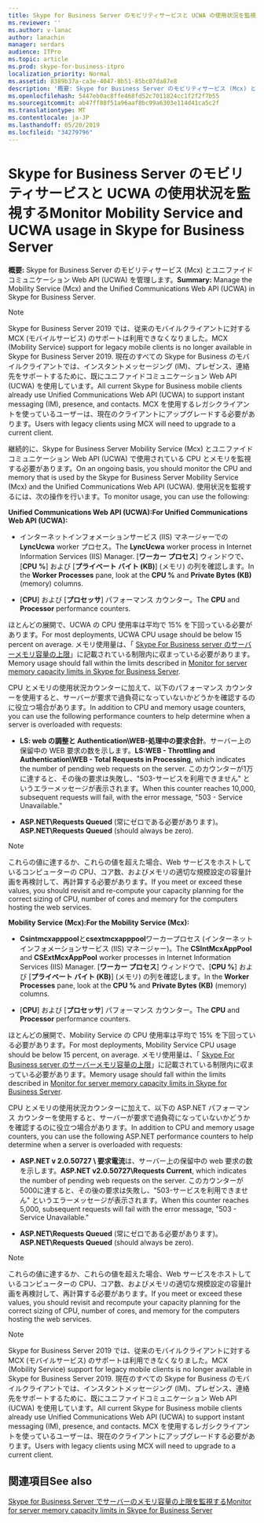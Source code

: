 ```yaml
---
title: Skype for Business Server のモビリティサービスと UCWA の使用状況を監視する
ms.reviewer: ''
ms.author: v-lanac
author: lanachin
manager: serdars
audience: ITPro
ms.topic: article
ms.prod: skype-for-business-itpro
localization_priority: Normal
ms.assetid: 8389b37a-ca3e-4047-8b51-85bc07da87e8
description: '概要: Skype for Business Server のモビリティサービス (Mcx) とユニファイドコミュニケーション Web API (UCWA) を管理します。'
ms.openlocfilehash: 5447eb0ac8ffe468fd52c7011824cc1f2f2f7b55
ms.sourcegitcommit: ab47ff88f51a96aaf8bc99a6303e114d41ca5c2f
ms.translationtype: MT
ms.contentlocale: ja-JP
ms.lasthandoff: 05/20/2019
ms.locfileid: "34279796"
---
```

# <a name="monitor-mobility-service-and-ucwa-usage-in-skype-for-business-server"></a><span data-ttu-id="7e56c-103">Skype for Business Server のモビリティサービスと UCWA の使用状況を監視する</span><span class="sxs-lookup"><span data-stu-id="7e56c-103">Monitor Mobility Service and UCWA usage in Skype for Business Server</span></span>
 
<span data-ttu-id="7e56c-104">**概要:** Skype for Business Server のモビリティサービス (Mcx) とユニファイドコミュニケーション Web API (UCWA) を管理します。</span><span class="sxs-lookup"><span data-stu-id="7e56c-104">**Summary:** Manage the Mobility Service (Mcx) and the Unified Communications Web API (UCWA) in Skype for Business Server.</span></span>

> [!NOTE]
> <span data-ttu-id="7e56c-105">Skype for Business Server 2019 では、従来のモバイルクライアントに対する MCX (モバイルサービス) のサポートは利用できなくなりました。</span><span class="sxs-lookup"><span data-stu-id="7e56c-105">MCX (Mobility Service) support for legacy mobile clients is no longer available in Skype for Business Server 2019.</span></span> <span data-ttu-id="7e56c-106">現在のすべての Skype for Business のモバイルクライアントでは、インスタントメッセージング (IM)、プレゼンス、連絡先をサポートするために、既にユニファイドコミュニケーション Web API (UCWA) を使用しています。</span><span class="sxs-lookup"><span data-stu-id="7e56c-106">All current Skype for Business mobile clients already use Unified Communications Web API (UCWA) to support instant messaging (IM), presence, and contacts.</span></span> <span data-ttu-id="7e56c-107">MCX を使用するレガシクライアントを使っているユーザーは、現在のクライアントにアップグレードする必要があります。</span><span class="sxs-lookup"><span data-stu-id="7e56c-107">Users with legacy clients using MCX will need to upgrade to a current client.</span></span>
  
<span data-ttu-id="7e56c-108">継続的に、Skype for Business Server Mobility Service (Mcx) とユニファイドコミュニケーション Web API (UCWA) で使用されている CPU とメモリを監視する必要があります。</span><span class="sxs-lookup"><span data-stu-id="7e56c-108">On an ongoing basis, you should monitor the CPU and memory that is used by the Skype for Business Server Mobility Service (Mcx) and the Unified Communications Web API (UCWA).</span></span> <span data-ttu-id="7e56c-109">使用状況を監視するには、次の操作を行います。</span><span class="sxs-lookup"><span data-stu-id="7e56c-109">To monitor usage, you can use the following:</span></span>
  
 <span data-ttu-id="7e56c-110">**Unified Communications Web API (UCWA):**</span><span class="sxs-lookup"><span data-stu-id="7e56c-110">**For Unified Communications Web API (UCWA):**</span></span>
  
- <span data-ttu-id="7e56c-111">インターネットインフォメーションサービス (IIS) マネージャーでの**LyncUcwa** worker プロセス。</span><span class="sxs-lookup"><span data-stu-id="7e56c-111">The **LyncUcwa** worker process in Internet Information Services (IIS) Manager.</span></span> <span data-ttu-id="7e56c-112">[**ワーカー プロセス**] ウィンドウで、[**CPU %**] および [**プライベート バイト (KB)**] (メモリ) の列を確認します。</span><span class="sxs-lookup"><span data-stu-id="7e56c-112">In the **Worker Processes** pane, look at the **CPU %** and **Private Bytes (KB)** (memory) columns.</span></span>
    
- <span data-ttu-id="7e56c-113">[**CPU**] および [**プロセッサ**] パフォーマンス カウンター。</span><span class="sxs-lookup"><span data-stu-id="7e56c-113">The **CPU** and **Processor** performance counters.</span></span>
    
<span data-ttu-id="7e56c-114">ほとんどの展開で、UCWA の CPU 使用率は平均で 15% を下回っている必要があります。</span><span class="sxs-lookup"><span data-stu-id="7e56c-114">For most deployments, UCWA CPU usage should be below 15 percent on average.</span></span> <span data-ttu-id="7e56c-115">メモリ使用量は、「 [Skype For Business server のサーバーメモリ容量の上限](server-memory-capacity-limits.md)」に記載されている制限内に収まっている必要があります。</span><span class="sxs-lookup"><span data-stu-id="7e56c-115">Memory usage should fall within the limits described in [Monitor for server memory capacity limits in Skype for Business Server](server-memory-capacity-limits.md).</span></span>
  
<span data-ttu-id="7e56c-116">CPU とメモリの使用状況カウンターに加えて、以下のパフォーマンス カウンターを使用すると、サーバーが要求で過負荷になっていないかどうかを確認するのに役立つ場合があります。</span><span class="sxs-lookup"><span data-stu-id="7e56c-116">In addition to CPU and memory usage counters, you can use the following performance counters to help determine when a server is overloaded with requests:</span></span>
  
- <span data-ttu-id="7e56c-117">**LS: web の調整と Authentication\WEB-処理中の要求合計**。サーバー上の保留中の WEB 要求の数を示します。</span><span class="sxs-lookup"><span data-stu-id="7e56c-117">**LS:WEB - Throttling and Authentication\WEB - Total Requests in Processing**, which indicates the number of pending web requests on the server.</span></span> <span data-ttu-id="7e56c-118">このカウンターが1万に達すると、その後の要求は失敗し、"503-サービスを利用できません" というエラーメッセージが表示されます。</span><span class="sxs-lookup"><span data-stu-id="7e56c-118">When this counter reaches 10,000, subsequent requests will fail, with the error message, "503 - Service Unavailable."</span></span>
    
- <span data-ttu-id="7e56c-119">**ASP.NET\Requests Queued** (常にゼロである必要があります)。</span><span class="sxs-lookup"><span data-stu-id="7e56c-119">**ASP.NET\Requests Queued** (should always be zero).</span></span>
    
> [!NOTE]
> <span data-ttu-id="7e56c-120">これらの値に達するか、これらの値を超えた場合、Web サービスをホストしているコンピューターの CPU、コア数、およびメモリの適切な規模設定の容量計画を再検討して、再計算する必要があります。</span><span class="sxs-lookup"><span data-stu-id="7e56c-120">If you meet or exceed these values, you should revisit and re-compute your capacity planning for the correct sizing of CPU, number of cores and memory for the computers hosting the web services.</span></span> 
  
 <span data-ttu-id="7e56c-121">**Mobility Service (Mcx):**</span><span class="sxs-lookup"><span data-stu-id="7e56c-121">**For the Mobility Service (Mcx):**</span></span>
  
- <span data-ttu-id="7e56c-122">**Csintmcxapppool**と**csextmcxapppool**ワーカープロセス (インターネットインフォメーションサービス (IIS) マネージャー)。</span><span class="sxs-lookup"><span data-stu-id="7e56c-122">The **CSIntMcxAppPool** and **CSExtMcxAppPool** worker processes in Internet Information Services (IIS) Manager.</span></span> <span data-ttu-id="7e56c-123">[**ワーカー プロセス**] ウィンドウで、[**CPU %**] および [**プライベート バイト (KB)**] (メモリ) の列を確認します。</span><span class="sxs-lookup"><span data-stu-id="7e56c-123">In the **Worker Processes** pane, look at the **CPU %** and **Private Bytes (KB)** (memory) columns.</span></span>
    
- <span data-ttu-id="7e56c-124">[**CPU**] および [**プロセッサ**] パフォーマンス カウンター。</span><span class="sxs-lookup"><span data-stu-id="7e56c-124">The **CPU** and **Processor** performance counters.</span></span>
    
<span data-ttu-id="7e56c-125">ほとんどの展開で、Mobility Service の CPU 使用率は平均で 15% を下回っている必要があります。</span><span class="sxs-lookup"><span data-stu-id="7e56c-125">For most deployments, Mobility Service CPU usage should be below 15 percent, on average.</span></span> <span data-ttu-id="7e56c-126">メモリ使用量は、「 [Skype For Business server のサーバーメモリ容量の上限](server-memory-capacity-limits.md)」に記載されている制限内に収まっている必要があります。</span><span class="sxs-lookup"><span data-stu-id="7e56c-126">Memory usage should fall within the limits described in [Monitor for server memory capacity limits in Skype for Business Server](server-memory-capacity-limits.md).</span></span>
  
<span data-ttu-id="7e56c-127">CPU とメモリの使用状況カウンターに加えて、以下の ASP.NET パフォーマンス カウンターを使用すると、サーバーが要求で過負荷になっていないかどうかを確認するのに役立つ場合があります。</span><span class="sxs-lookup"><span data-stu-id="7e56c-127">In addition to CPU and memory usage counters, you can use the following ASP.NET performance counters to help determine when a server is overloaded with requests:</span></span>
  
- <span data-ttu-id="7e56c-128">**ASP.NET v 2.0.50727 \ 要求電流**は、サーバー上の保留中の web 要求の数を示します。</span><span class="sxs-lookup"><span data-stu-id="7e56c-128">**ASP.NET v2.0.50727\Requests Current**, which indicates the number of pending web requests on the server.</span></span> <span data-ttu-id="7e56c-129">このカウンターが5000に達すると、その後の要求は失敗し、"503-サービスを利用できません" というエラーメッセージが表示されます。</span><span class="sxs-lookup"><span data-stu-id="7e56c-129">When this counter reaches 5,000, subsequent requests will fail with the error message, "503 - Service Unavailable."</span></span>
    
- <span data-ttu-id="7e56c-130">**ASP.NET\Requests Queued** (常にゼロである必要があります)。</span><span class="sxs-lookup"><span data-stu-id="7e56c-130">**ASP.NET\Requests Queued** (should always be zero).</span></span>
    
> [!NOTE]
> <span data-ttu-id="7e56c-131">これらの値に達するか、これらの値を超えた場合、Web サービスをホストしているコンピューターの CPU、コア数、およびメモリの適切な規模設定の容量計画を再検討して、再計算する必要があります。</span><span class="sxs-lookup"><span data-stu-id="7e56c-131">If you meet or exceed these values, you should revisit and recompute your capacity planning for the correct sizing of CPU, number of cores, and memory for the computers hosting the web services.</span></span> 

> [!NOTE]
> <span data-ttu-id="7e56c-132">Skype for Business Server 2019 では、従来のモバイルクライアントに対する MCX (モバイルサービス) のサポートは利用できなくなりました。</span><span class="sxs-lookup"><span data-stu-id="7e56c-132">MCX (Mobility Service) support for legacy mobile clients is no longer available in Skype for Business Server 2019.</span></span> <span data-ttu-id="7e56c-133">現在のすべての Skype for Business のモバイルクライアントでは、インスタントメッセージング (IM)、プレゼンス、連絡先をサポートするために、既にユニファイドコミュニケーション Web API (UCWA) を使用しています。</span><span class="sxs-lookup"><span data-stu-id="7e56c-133">All current Skype for Business mobile clients already use Unified Communications Web API (UCWA) to support instant messaging (IM), presence, and contacts.</span></span> <span data-ttu-id="7e56c-134">MCX を使用するレガシクライアントを使っているユーザーは、現在のクライアントにアップグレードする必要があります。</span><span class="sxs-lookup"><span data-stu-id="7e56c-134">Users with legacy clients using MCX will need to upgrade to a current client.</span></span>
  
## <a name="see-also"></a><span data-ttu-id="7e56c-135">関連項目</span><span class="sxs-lookup"><span data-stu-id="7e56c-135">See also</span></span>

[<span data-ttu-id="7e56c-136">Skype for Business Server でサーバーのメモリ容量の上限を監視する</span><span class="sxs-lookup"><span data-stu-id="7e56c-136">Monitor for server memory capacity limits in Skype for Business Server</span></span>](server-memory-capacity-limits.md)
